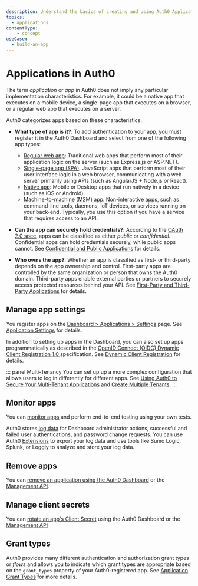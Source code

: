 ```yaml
---
description: Understand the basics of creating and using Auth0 Applications.
topics:
  - applications
contentType: 
    - concept
useCase:
  - build-an-app
---
```

# Applications in Auth0

The term *application* or *app* in Auth0 does not imply any particular implementation characteristics. For example, it could be a native app that executes on a mobile device, a single-page app that executes on a browser, or a regular web app that executes on a server.

Auth0 categorizes apps based on these characteristics:

* **What type of app is it?**: To add authentication to your app, you must register it in the Auth0 Dashboard and select from one of the following app types: 
  - [Regular web app](/dashboard/guides/applications/register-app-regular-web): Traditional web apps that perform most of their application logic on the server (such as Express.js or ASP.NET).
  - [Single-page app (SPA)](/dashboard/guides/applications/register-app-spa): JavaScript apps that perform most of their user interface logic in a web browser, communicating with a web server primarily using APIs (such as AngularJS + Node.js or React).
  - [Native app](/dashboard/guides/applications/register-app-native): Mobile or Desktop apps that run natively in a device (such as iOS or Android).
  - [Machine-to-machine (M2M) app](/dashboard/guides/applications/register-app-m2m): Non-interactive apps, such as command-line tools, daemons, IoT devices, or services running on your back-end. Typically, you use this option if you have a service that requires access to an API.

* **Can the app can securely hold credentials?**: According to the [OAuth 2.0 spec](https://tools.ietf.org/html/rfc6749#section-2.1), apps can be classified as either *public* or *confidential*. Confidential apps can hold credentials securely, while public apps cannot. See [Confidential and Public Applications](/applications/concepts/app-types-confidential-public) for details.

* **Who owns the app?**: Whether an app is classified as first- or third-party depends on the app ownership and control. First-party apps are controlled by the same organization or person that owns the Auth0 domain. Third-party apps enable external parties or partners to securely access protected resources behind your API. See [First-Party and Third-Party Applications](/applications/concepts/app-types-first-third-party) for details.

## Manage app settings

You register apps on the [Dashboard > Applications > Settings](${manage_url}/#/applications/${account.clientId}/settings) page. See [Application Settings](//dashboard/reference/settings-application) for details.

In addition to setting up apps in the Dashboard, you can also set up apps programmatically as described in the [OpenID Connect (OIDC) Dynamic Client Registration 1.0 ](https://openid.net/specs/openid-connect-registration-1_0.html) specification. See [Dynamic Client Registration](/api-auth/dynamic-client-registration) for details.

::: panel Multi-Tenancy
You can set up up a more complex configuration that allows users to log in differently for different apps. See [Using Auth0 to Secure Your Multi-Tenant Applications](/design/using-auth0-with-multi-tenant-apps) and [Create Multiple Tenants](/dashboard/guides/tenants/create-multiple-tenants).
:::

## Monitor apps

You can [monitor apps](/monitoring/guides/monitor-applications) and perform end-to-end testing using your own tests. 

Auth0 stores [log data](/logs) for Dashboard administrator actions, successful and failed user authentications, and password change requests. You can use Auth0 [Extensions](/extensions) to export your log data and use tools like Sumo Logic, Splunk, or Loggly to analyze and store your log data. 

## Remove apps

You can [remove an application using the Auth0 Dashboard](/dashboard/guides/applications/remove-app) or the [Management API](/api/management/guides/applications/remove-app).

## Manage client secrets

You can [rotate an app's Client Secret](/dashboard/guides/applications/rotate-client-secret) using the Auth0 Dashboard or the [Management API](/api/management/guides/applications/rotate-client-secret)

## Grant types

Auth0 provides many different authentication and authorization grant types or *flows* and allows you to indicate which grant types are appropriate based on the `grant_types` property of your Auth0-registered app. See [Application Grant Types](/applications/concepts/application-grant-types) for more details.
